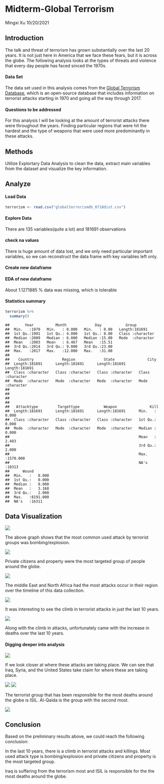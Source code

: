 Midterm-Global Terrorism
================
Mingxi Xu
10/20/2021

## Introduction

The talk and threat of terrorism has grown substantially over the last
20 years. It is not just here in America that we face these fears, but
it is across the globe. The following analysis looks at the types of
threats and violence that every day people has faced sinced the 1970s.

#### Data Set

The data set used in this analysis comes from the [Global Terrorism
Database](https://www.kaggle.com/START-UMD/gtd), which is an open-source
database that includes information on terrorist attacks starting in 1970
and going all the way through 2017.

#### Questions to be addressed

For this analysis I will be looking at the amount of terrorist attacks
there were throughout the years. Finding particular regions that were
hit the hardest and the type of weapons that were used more
predominantly in these attacks.

## Methods

Utilize Explortary Data Analysis to clean the data, extract main
variables from the dataset and visualize the key information.

## Analyze

#### Load Data

``` r
terrorism <- read.csv("globalterrorismdb_0718dist.csv")
```

#### Explore Data

There are 135 variables(quite a lot) and 181691 observations

#### check na values

There is huge amount of data lost, and we only need particular important
variables, so we can reconstruct the data frame with key variables left
only.

#### Create new dataframe

#### EDA of new dataframe

About 1.1271885 % data was missing, which is tolerable

#### Statistics summary

``` r
terrorism %>%
  summary()
```

    ##       Year          Month             Day           Group          
    ##  Min.   :1970   Min.   : 0.000   Min.   : 0.00   Length:181691     
    ##  1st Qu.:1991   1st Qu.: 4.000   1st Qu.: 8.00   Class :character  
    ##  Median :2009   Median : 6.000   Median :15.00   Mode  :character  
    ##  Mean   :2003   Mean   : 6.467   Mean   :15.51                     
    ##  3rd Qu.:2014   3rd Qu.: 9.000   3rd Qu.:23.00                     
    ##  Max.   :2017   Max.   :12.000   Max.   :31.00                     
    ##                                                                    
    ##    Country             Region             State               City          
    ##  Length:181691      Length:181691      Length:181691      Length:181691     
    ##  Class :character   Class :character   Class :character   Class :character  
    ##  Mode  :character   Mode  :character   Mode  :character   Mode  :character  
    ##                                                                             
    ##                                                                             
    ##                                                                             
    ##                                                                             
    ##   Attacktype         Targettype           Weapon               Kill         
    ##  Length:181691      Length:181691      Length:181691      Min.   :   0.000  
    ##  Class :character   Class :character   Class :character   1st Qu.:   0.000  
    ##  Mode  :character   Mode  :character   Mode  :character   Median :   0.000  
    ##                                                           Mean   :   2.403  
    ##                                                           3rd Qu.:   2.000  
    ##                                                           Max.   :1570.000  
    ##                                                           NA's   :10313     
    ##      Wound         
    ##  Min.   :   0.000  
    ##  1st Qu.:   0.000  
    ##  Median :   0.000  
    ##  Mean   :   3.168  
    ##  3rd Qu.:   2.000  
    ##  Max.   :8191.000  
    ##  NA's   :16311

## Data Visualization

![](README_files/figure-gfm/unnamed-chunk-9-1.png)

The above graph shows that the most common used attack by terrorist
groups was bombing/explosion.

![](README_files/figure-gfm/unnamed-chunk-10-1.png)

Private citizens and property were the most targeted group of people
around the globe.

![](README_files/figure-gfm/unnamed-chunk-11-1.png)

The middle East and North Africa had the most attacks occur in their
region over the timeline of this data collection.

![](README_files/figure-gfm/unnamed-chunk-12-1.png)

It was interesting to see the climb in terrorist attacks in just the
last 10 years.

![](README_files/figure-gfm/unnamed-chunk-13-1.png)

Along with the climb in attacks, unfortunately came with the increase in
deaths over the last 10 years.

#### Digging deeper into analysis

![](README_files/figure-gfm/unnamed-chunk-15-1.png)

If we look closer at where these attacks are taking place. We can see
that Iraq, Syria, and the United States take claim for where these are
taking place.

![](README_files/figure-gfm/unnamed-chunk-16-1.png)
![](README_files/figure-gfm/unnamed-chunk-16-2.png)

The terrorist group that has been responsible for the most deaths around
the globe is ISIL. Al-Qaida is the group with the second most.

![](README_files/figure-gfm/11.png)

## Conclusion

Based on the preliminary results above, we could reach the following
conclusion:

In the last 10 years, there is a climb in terrorist attacks and
killings. Most used attack type is bombing/explosion and private
citizens and property is the most targeted group.

Iraq is suffering from the terrorism most and ISIL is responsible for
the the most deaths around the globe.
